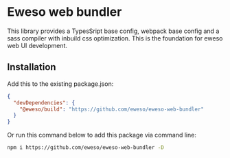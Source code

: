 # Eweso web bundler

This library provides a TypesSript base config, webpack base config and a sass compiler with inbuild css optimization. This is the foundation for eweso web UI development.

## Installation

Add this to the existing package.json:

```json
{
  "devDependencies": {
    "@eweso/build": "https://github.com/eweso/eweso-web-bundler"
  }
}

```

Or run this command below to add this package via command line:

```sh
npm i https://github.com/eweso/eweso-web-bundler -D
```